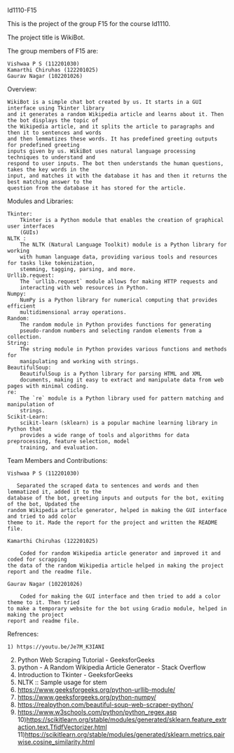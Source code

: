 Id1110-F15

This is the project of the group F15 for the course Id1110.

The project title is WikiBot.

The group members of F15 are:

    Vishwaa P S (112201030)
    Kamarthi Chiruhas (122201025)
    Gaurav Nagar (102201026)

Overview:

    WikiBot is a simple chat bot created by us. It starts in a GUI interface using Tkinter library
    and it generates a random Wikipedia article and learns about it. Then the bot displays the topic of
    the Wikipedia article, and it splits the article to paragraphs and then it to sentences and words
    and then lemmatizes these words. It has predefined greeting outputs for predefined greeting
    inputs given by us. WikiBot uses natural language processing techniques to understand and
    respond to user inputs. The bot then understands the human questions, takes the key words in the
    input, and matches it with the database it has and then it returns the best matching answer to the
    question from the database it has stored for the article.

Modules and Libraries:

    Tkinter:
        Tkinter is a Python module that enables the creation of graphical user interfaces
        (GUIs)
    NLTK : 
        The NLTK (Natural Language Toolkit) module is a Python library for working
        with human language data, providing various tools and resources for tasks like tokenization,
        stemming, tagging, parsing, and more.
    Urllib.request: 
        The `urllib.request` module allows for making HTTP requests and
        interacting with web resources in Python.
    Numpy:
        NumPy is a Python library for numerical computing that provides efficient
        multidimensional array operations.
    Random:
        The random module in Python provides functions for generating
        pseudo-random numbers and selecting random elements from a collection.
    String: 
        The string module in Python provides various functions and methods for
        manipulating and working with strings.
    BeautifulSoup:
        BeautifulSoup is a Python library for parsing HTML and XML
        documents, making it easy to extract and manipulate data from web pages with minimal coding.
    re: 
        The `re` module is a Python library used for pattern matching and manipulation of
        strings.
    Scikit-Learn:
        scikit-learn (sklearn) is a popular machine learning library in Python that
        provides a wide range of tools and algorithms for data preprocessing, feature selection, model
        training, and evaluation.

Team Members and Contributions:

    Vishwaa P S (112201030)
       
       Separated the scraped data to sentences and words and then lemmatized it, added it to the
    database of the bot, greeting inputs and outputs for the bot, exiting of the bot, Updated the
    random Wikipedia article generator, helped in making the GUI interface and tried to add color
    theme to it. Made the report for the project and written the README file. 
    
    Kamarthi Chiruhas (122201025)
    
        Coded for random Wikipedia article generator and improved it and coded for scrapping
    the data of the random Wikipedia article helped in making the project report and the readme file.
        
    Gaurav Nagar (102201026)
    
        Coded for making the GUI interface and then tried to add a color theme to it. Then tried
    to make a temporary website for the bot using Gradio module, helped in making the project
    report and readme file.



Refrences:

    1) https://youtu.be/Je7M_K3IANI
2) Python Web Scraping Tutorial - GeeksforGeeks
3) python - A Random Wikipedia Article Generator - Stack Overflow
4) Introduction to Tkinter - GeeksforGeeks
5) NLTK :: Sample usage for stem
6) https://www.geeksforgeeks.org/python-urllib-module/
7) https://www.geeksforgeeks.org/python-numpy/
8) https://realpython.com/beautiful-soup-web-scraper-python/
9) https://www.w3schools.com/python/python_regex.asp
10)https://scikitlearn.org/stable/modules/generated/sklearn.feature_extraction.text.TfidfVectorizer.html
11)https://scikitlearn.org/stable/modules/generated/sklearn.metrics.pairwise.cosine_similarity.html

